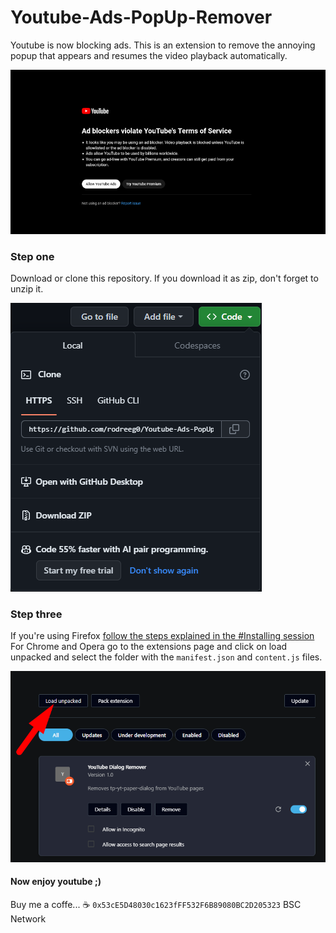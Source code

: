 # Youtube-Ads-PopUp-Remover
Youtube is now blocking ads. This is an extension to remove the annoying popup that appears and resumes the video playback automatically.

![Sample Image](./images/1.png)

### Step one

Download or clone this repository. If you download it as zip, don't forget to unzip it.

![Sample Image](./images/2.png)

### Step three
If you're using Firefox [follow the steps explained in the #Installing session](https://developer.mozilla.org/en-US/docs/Mozilla/Add-ons/WebExtensions/Your_first_WebExtension)
For Chrome and Opera go to the extensions page and click on load unpacked and select the folder with the `manifest.json` and `content.js` files.

![Sample Image](./images/3.png)

#### Now enjoy youtube ;)

Buy me a coffe... ☕
`0x53cE5D48030c1623fFF532F6B89080BC2D205323` BSC Network

